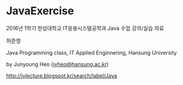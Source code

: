 # JavaExercise

2016년 1학기 한성대학교 IT응용시스템공학과 Java 수업 강의/실습 자료

허준영

Java Programming class, IT Applied Enginnering, Hansung University

by Junyoung Heo (jyheo@hansung.ac.kr)

http://jylecture.blogspot.kr/search/label/Java
